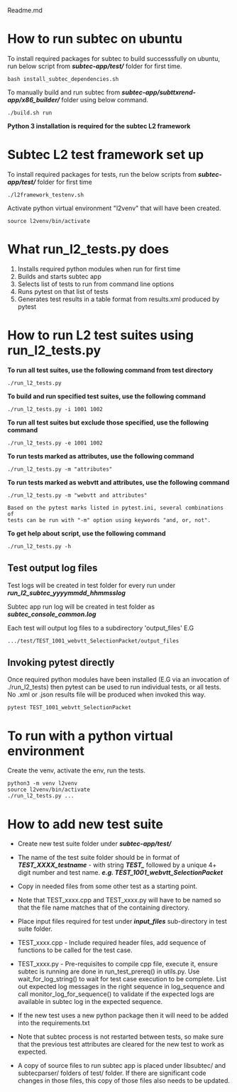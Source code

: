 Readme.md

# How to run subtec on ubuntu

To install required packages for subtec to build successsfully on ubuntu, run below script from  ***subtec-app/test/*** folder for first time.

    bash install_subtec_dependencies.sh

To manually build and run subtec from ***subtec-app/subttxrend-app/x86_builder/*** folder using below command.

    ./build.sh run

**Python 3 installation is required for the subtec L2 framework** 

# Subtec L2 test framework set up

To install required packages for tests, run the below scripts from ***subtec-app/test/*** folder for first time

    ./l2framework_testenv.sh

Activate python virtual environment "l2venv" that will have been created.

    source l2venv/bin/activate

# What run_l2_tests.py does
1. Installs required python modules when run for first time
2. Builds and starts subtec app
3. Selects list of tests to run from command line options
4. Runs pytest on that list of tests
5. Generates test results in a table format from results.xml produced by pytest

# How to run L2 test suites using run_l2_tests.py

**To run all test suites, use the following command from test directory**

    ./run_l2_tests.py

**To build and run specified test suites, use the following command**

    ./run_l2_tests.py -i 1001 1002

**To run all test suites but exclude those specified, use the following command**

    ./run_l2_tests.py -e 1001 1002

**To run tests marked as attributes, use the following command**

    ./run_l2_tests.py -m "attributes"

**To run tests marked as webvtt and attributes, use the following command**

    ./run_l2_tests.py -m "webvtt and attributes"

    Based on the pytest marks listed in pytest.ini, several combinations of
    tests can be run with "-m" option using keywords "and, or, not".

**To get help about script, use the following command**

    ./run_l2_tests.py -h
    
## Test output log files

Test logs will be created in test folder for every run under ***run_l2_subtec_yyyymmdd_hhmmsslog***

Subtec app run log will be created in test folder as ***subtec_console_common.log***

Each test will output log files to a subdirectory 'output_files' E.G

    .../test/TEST_1001_webvtt_SelectionPacket/output_files

## Invoking pytest directly
Once required python modules have been installed (E.G via an invocation of ./run_l2_tests) 
then pytest can be used to run individual tests, or all tests. No .xml or .json results file will be produced when invoked this way.

    pytest TEST_1001_webvtt_SelectionPacket

# To run with a python virtual environment

Create the venv, activate the env, run the tests. 

    python3 -m venv l2venv
    source l2venv/bin/activate
    ./run_l2_tests.py ...

# How to add new test suite
  
- Create new test suite folder under ***subtec-app/test/***

- The name of the test suite folder should be in format of ***TEST_XXXX_testname*** - with string ***TEST_*** followed by a unique 4+ digit number and test name. ***e.g. TEST_1001_webvtt_SelectionPacket*** 

- Copy in needed files from some other test as a starting point.

- Note that TEST_xxxx.cpp and TEST_xxxx.py will have to be named so that the file name matches that of the containing directory.

- Place input files required for test under ***input_files*** sub-directory in test suite folder.

- TEST_xxxx.cpp - Include required header files, add sequence of functions to be called for the test case.

- TEST_xxxx.py - Pre-requisites to compile cpp file, execute it, ensure subtec is running are done in run_test_prereq() in utils.py. Use wait_for_log_string() to wait for test case execution to be complete. List out expected log messages in the right sequence in log_sequence and call monitor_log_for_sequence() to validate if the expected logs are available in subtec log in the expected sequence.

- If the new test uses a new python package then it will need to be added into the requirements.txt 

- Note that subtec process is not restarted between tests, so make sure that the previous test attributes are cleared for the new test to work as expected.

- A copy of source files to run subtec app is placed under libsubtec/ and subtecparser/ folders of test/ folder. If there are significant code changes in those files, this copy of those files also needs to be updated.